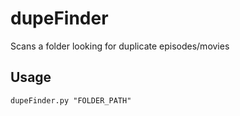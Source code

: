 # dupeFinder
Scans a folder looking for duplicate episodes/movies

## Usage
`dupeFinder.py "FOLDER_PATH"`
